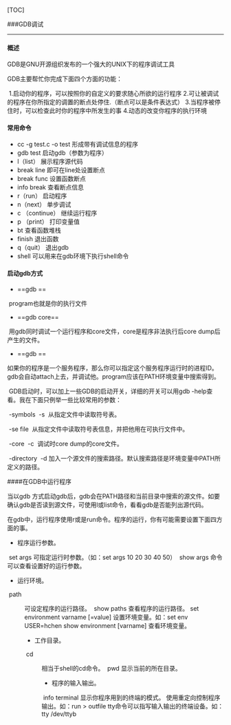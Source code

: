 [TOC]

###GDB调试

----

#### 概述

GDB是GNU开源组织发布的一个强大的UNIX下的程序调试工具

GDB主要帮忙你完成下面四个方面的功能：

​    1.启动你的程序，可以按照你的自定义的要求随心所欲的运行程序
​    2.可让被调试的程序在你所指定的调置的断点处停住.（断点可以是条件表达式）
​    3.当程序被停住时，可以检查此时你的程序中所发生的事
​    4.动态的改变你程序的执行环境

#### 常用命令

- cc -g test.c -o test    形成带有调试信息的程序
- gdb test      启动gdb（参数为程序）
- l（list） 展示程序源代码
- break  line 即可在line处设置断点
- break  func 设置函数断点
- info break  查看断点信息
- r（run）    启动程序
- n（next） 单步调试
- c （continue） 继续运行程序
- p （print） 打印变量值
- bt 查看函数堆栈
- finish 退出函数
- q（quit） 退出gdb
- shell <command string> 可以用来在gdb环境下执行shell命令

#### 启动gdb方式

- ==gdb <program>== 

​       program也就是你的执行文件

- ==gdb <program> core==

​       用gdb同时调试一个运行程序和core文件，core是程序非法执行后core dump后产生的文件。

- ==gdb <program> <PID>==

​        如果你的程序是一个服务程序，那么你可以指定这个服务程序运行时的进程ID。gdb会自动attach上去，并调试他。program应该在PATH环境变量中搜索得到。

​	GDB启动时，可以加上一些GDB的启动开关，详细的开关可以用gdb -help查看。我在下面只例举一些比较常用的参数：

​    -symbols <file> 
​    -s <file> 
​    从指定文件中读取符号表。

​    -se file 
​    从指定文件中读取符号表信息，并把他用在可执行文件中。

​    -core <file>
​    -c <file> 
​    调试时core dump的core文件。

​    -directory <directory>
​    -d <directory>
​    加入一个源文件的搜索路径。默认搜索路径是环境变量中PATH所定义的路径。



####在GDB中运行程序

当以gdb <program>方式启动gdb后，gdb会在PATH路径和当前目录中搜索<program>的源文件。如要确认gdb是否读到源文件，可使用l或list命令，看看gdb是否能列出源代码。

在gdb中，运行程序使用r或是run命令。程序的运行，你有可能需要设置下面四方面的事。

- 程序运行参数。

​    set args 可指定运行时参数。（如：set args 10 20 30 40 50）
​    show args 命令可以查看设置好的运行参数。

- 运行环境。

​    path <dir> 可设定程序的运行路径。
​    show paths 查看程序的运行路径。
​    set environment varname [=value] 设置环境变量。如：set env USER=hchen
​    show environment [varname] 查看环境变量。

- 工作目录。

​    cd <dir> 相当于shell的cd命令。
​    pwd 显示当前的所在目录。

- 程序的输入输出。

​    info terminal 显示你程序用到的终端的模式。
​    使用重定向控制程序输出。如：run > outfile
​    tty命令可以指写输入输出的终端设备。如：tty /dev/ttyb